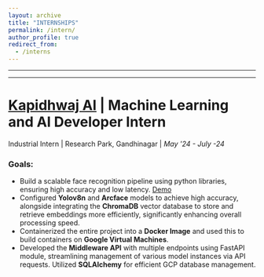 ```yaml
---
layout: archive
title: "INTERNSHIPS"
permalink: /intern/
author_profile: true
redirect_from:
  - /interns
---
```


<!-- {% include base_path %} -->
-----
-----

[Kapidhwaj AI](https://www.kapidhwaj.ai/) | Machine Learning and AI Developer Intern
=====
Industrial Intern | Research Park, Gandhinagar | _May '24 - July -24_

### Goals:
- Build a scalable face recognition pipeline using python libraries, ensuring high accuracy and low latency. [Demo](https://github.com/aditya-me13/Face_Recognition)
- Configured **Yolov8n** and **Arcface** models to achieve high accuracy, alongside integrating the **ChromaDB** vector
database to store and retrieve embeddings more efficiently, significantly enhancing overall processing speed.
- Containerized the entire project into a **Docker Image** and used this to build containers on **Google Virtual Machines**.
- Developed the **Middleware API** with multiple endpoints using FastAPI module, streamlining management
of various model instances via API requests. Utilized **SQLAlchemy** for efficient GCP database management.


